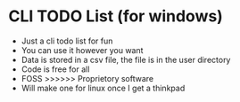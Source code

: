 # CLI TODO List (for windows)
- Just a cli todo list for fun
- You can use it however you want
- Data is stored in a csv file, the file is in the user directory
- Code is free for all
- FOSS >>>>>> Proprietory software
- Will make one for linux once I get a thinkpad 
